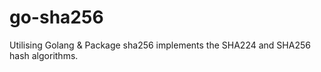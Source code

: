 # go-sha256
Utilising Golang &amp; Package sha256 implements the SHA224 and SHA256 hash algorithms.
